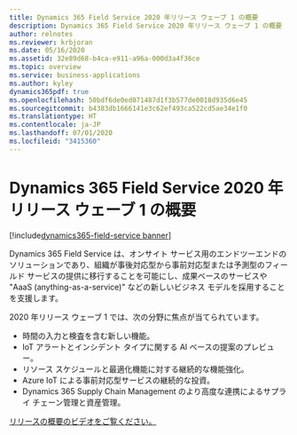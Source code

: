 ```yaml
---
title: Dynamics 365 Field Service 2020 年リリース ウェーブ 1 の概要
description: Dynamics 365 Field Service 2020 年リリース ウェーブ 1 の概要
author: relnotes
ms.reviewer: krbjoran
ms.date: 05/16/2020
ms.assetid: 32e89d68-b4ca-e911-a96a-000d3a4f36ce
ms.topic: overview
ms.service: business-applications
ms.author: kyley
dynamics365pdf: true
ms.openlocfilehash: 50bdf6de0ed071487d1f3b577de0018d935d6e45
ms.sourcegitcommit: b4383db1666141e3c62ef493ca522cd5ae34e1f0
ms.translationtype: HT
ms.contentlocale: ja-JP
ms.lasthandoff: 07/01/2020
ms.locfileid: "3415360"
---
```

# <a name="overview-of-dynamics-365-field-service-2020-release-wave-1"></a>Dynamics 365 Field Service 2020 年リリース ウェーブ 1 の概要
[!include[dynamics365-field-service banner](../includes/dynamics365-field-service.md)]

<!--overview start-->
Dynamics 365 Field Service は、オンサイト サービス用のエンドツーエンドのソリューションであり、組織が事後対応型から事前対応型または予測型のフィールド サービスの提供に移行することを可能にし、成果ベースのサービスや "AaaS (anything-as-a-service)" などの新しいビジネス モデルを採用することを支援します。  

2020 年リリース ウェーブ 1 では、次の分野に焦点が当てられています。

- 時間の入力と検査を含む新しい機能。
- IoT アラートとインシデント タイプに関する AI ベースの提案のプレビュー。
- リソース スケジュールと最適化機能に対する継続的な機能強化。
- Azure IoT による事前対応型サービスの継続的な投資。
- Dynamics 365 Supply Chain Management のより高度な連携によるサプライ チェーン管理と資産管理。

[リリースの概要のビデオをご覧ください。](https://aka.ms/Overview/2020RW1/FS)
<!--overview end-->